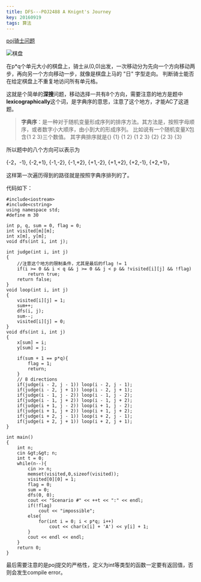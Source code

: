 ```yaml
---
title: DFS---POJ2488 A Knignt's Journey
key: 20160919
tags: 算法
---
```


[poj骑士问题](http://poj.org/problem?id=2488)

![棋盘](http://poj.org/images/2488_1.jpg)


<!--more-->


在p*q个单元大小的棋盘上，骑士从(0,0)出发，一次移动分为先向一个方向移动两步，再向另一个方向移动一步，就像是棋盘上马的 "日" 字型走向。
判断骑士能否在给定棋盘上不重复地访问所有单元格。

这就是个简单的**深搜**问题，移动选择一共有8个方向，需要注意的地方是题中**lexicographically**这个词，是字典序的意思，注意了这个地方，才能AC了这道题。

>**字典序**：是一种对于随机变量形成序列的排序方法。其方法是，按照字母顺序，或者数字小大顺序，由小到大的形成序列。
比如说有一个随机变量X包含{1 2 3}三个数值。
其字典排序就是{} {1} {1 2} {1 2 3} {2} {2 3} {3}

所以题中的八个方向可以表示为

{-2，-1}, {-2,+1}, {-1,-2}, {-1,+2}, {+1,-2}, {+1,+2}, {+2,-1}, {+2,+1}，

这样第一次遍历得到的路径就是按照字典序排列的了。

代码如下：

    #include<iostream>
    #include<cstring>
    using namespace std;
    #define m 30
    
    int p, q, sum = 0, flag = 0;
    int visited[m][m];
    int x[m], y[m];
    void dfs(int i, int j);
    
    int judge(int i, int j)
    {
        //注意这个地方的限制条件，尤其是最后的flag != 1
    	if(i >= 0 && i < q && j >= 0 && j < p && !visited[i][j] && !flag)
    	    return true;
    	return false;
    }
    void loop(int i, int j)
    {
    	visited[i][j] = 1;
    	sum++;
    	dfs(i, j);
    	sum--;
    	visited[i][j] = 0;
    }
    void dfs(int i, int j)
    {
    	x[sum] = i;
    	y[sum] = j;
    
    	if(sum + 1 == p*q){
    	    flag = 1;
            return;
    	}
    	// 8 directions
    	if(judge(i - 2, j - 1))	loop(i - 2, j - 1);
    	if(judge(i - 2, j + 1))	loop(i - 2, j + 1);
    	if(judge(i - 1, j - 2))	loop(i - 1, j - 2);
    	if(judge(i - 1, j + 2))	loop(i - 1, j + 2);
    	if(judge(i + 1, j - 2))	loop(i + 1, j - 2);
    	if(judge(i + 1, j + 2))	loop(i + 1, j + 2);
    	if(judge(i + 2, j - 1))	loop(i + 2, j - 1);
    	if(judge(i + 2, j + 1))	loop(i + 2, j + 1);
    }
    
    int main()
    {
    	int n;
    	cin &gt;&gt; n;
    	int t = 0;
    	while(n--){
    		cin >> n;
    		memset(visited,0,sizeof(visited)); 
    		visited[0][0] = 1;
    		flag = 0;
    		sum = 0;
    		dfs(0, 0);
    		cout << "Scenario #" << ++t << ":" << endl; 
    		if(!flag)
    			cout << "impossible";
    		else{
    		    for(int i = 0; i < p*q; i++) 
    			 	cout << char(x[i] + 'A') << y[i] + 1; 
    		}
    		cout << endl << endl;
    	}
    	return 0;
    }

最后需要注意的是poj提交的严格性，定义为int等类型的函数一定要有返回值，否则会发生compile error。
